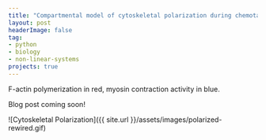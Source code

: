 ```yaml
---
title: "Compartmental model of cytoskeletal polarization during chemotaxis"
layout: post
headerImage: false
tag:
- python
- biology
- non-linear-systems
projects: true
---
```

F-actin polymerization in red, myosin contraction activity in blue.

Blog post coming soon!

![Cytoskeletal Polarization]({{ site.url }}/assets/images/polarized-rewired.gif)